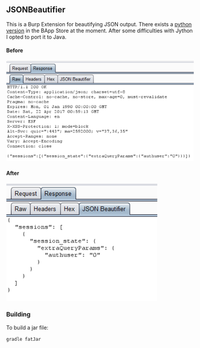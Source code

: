 ## JSONBeautifier

This is a Burp Extension for beautifying JSON output.  There exists a [python version](https://portswigger.net/bappstore/showbappdetails.aspx?uuid=ceed5b1568ba4b92abecce0dff1e1f2c) in the BApp Store at the moment.  After some difficulties with Jython I opted to port it to Java.

#### Before
<img src="/img/JSONRaw.PNG"/>

#### After
<img src="/img/JSONBeautified.PNG"/>

### Building
To build a jar file:
```sh
gradle fatJar
```
